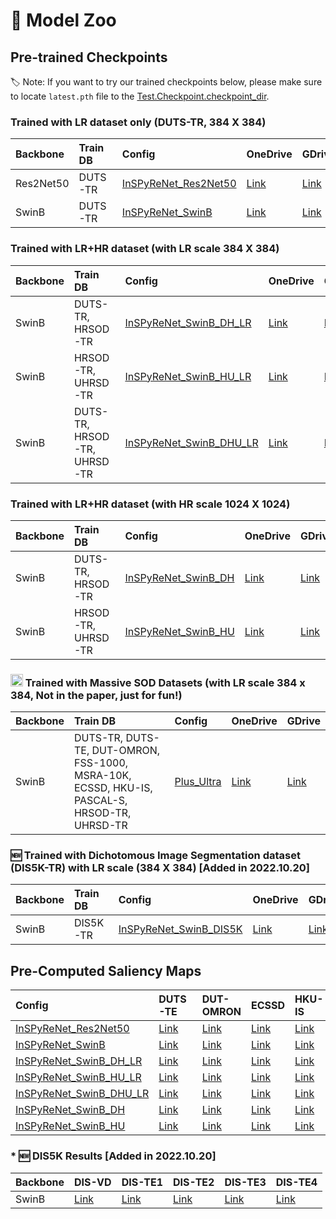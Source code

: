 # :giraffe: Model Zoo

## Pre-trained Checkpoints

:label: Note: If you want to try our trained checkpoints below, please make sure to locate `latest.pth` file to the [Test.Checkpoint.checkpoint_dir](https://github.com/plemeri/InSPyReNet/blob/main/../configs/InSPyReNet_SwinB.yaml#L72). 

### Trained with LR dataset only (DUTS-TR, 384 X 384)

Backbone |  Train DB  | Config | OneDrive | GDrive
:-|:-|:-|:-|:-
Res2Net50 | DUTS-TR | [InSPyReNet_Res2Net50](../configs/InSPyReNet_Res2Net50.yaml) | [Link](https://postechackr-my.sharepoint.com/:u:/g/personal/taehoon1018_postech_ac_kr/ERqm7RPeNBFPvVxkA5P5G2AB-mtFsiYkCNHnBf0DcwpFzw?e=nayVno&download=1) | [Link](https://drive.google.com/file/d/12moRuU8F0-xRvE16bVg6mkGWDuqYHJor/view?usp=sharing)
SwinB | DUTS-TR | [InSPyReNet_SwinB](../configs/InSPyReNet_SwinB.yaml) | [Link](https://postechackr-my.sharepoint.com/:u:/g/personal/taehoon1018_postech_ac_kr/EV0ow4E8LddCgu5tAuAkMbcBpBYoEDmJgQg5wkiuvLoQUA?e=cOZspv&download=1) | [Link](https://drive.google.com/file/d/1k5hNJImgEgSmz-ZeJEEb_dVkrOnswVMq/view?usp=sharing)

### Trained with LR+HR dataset (with LR scale 384 X 384)

Backbone |  Train DB  | Config | OneDrive | GDrive
:-|:-|:-|:-|:-
SwinB | DUTS-TR, HRSOD-TR | [InSPyReNet_SwinB_DH_LR](../configs/extra_dataset/InSPyReNet_SwinB_DH_LR.yaml) | [Link](https://postechackr-my.sharepoint.com/:u:/g/personal/taehoon1018_postech_ac_kr/EWxPZoIKALlGsfrNgUFNvxwBC8IE8jzzhPNtzcbHmTNFcg?e=e22wmy&download=1) | [Link](https://drive.google.com/file/d/1nbs6Xa7NMtcikeHFtkQRVrsHbBRHtIqC/view?usp=sharing) 
SwinB | HRSOD-TR, UHRSD-TR | [InSPyReNet_SwinB_HU_LR](../configs/extra_dataset/InSPyReNet_SwinB_HU_LR.yaml) | [Link](https://postechackr-my.sharepoint.com/:u:/g/personal/taehoon1018_postech_ac_kr/EQe-iy0AZctIkgl3o-BmVYUBn795wvii3tsnBq1fNUbc9g?e=gMZ4PV&download=1) | [Link](https://drive.google.com/file/d/1uLSIYXlRsZv4Ho0C-c87xKPhmF_b-Ll4/view?usp=sharing) 
SwinB | DUTS-TR, HRSOD-TR, UHRSD-TR | [InSPyReNet_SwinB_DHU_LR](../configs/extra_dataset/InSPyReNet_SwinB_DHU_LR.yaml) | [Link](https://postechackr-my.sharepoint.com/:u:/g/personal/taehoon1018_postech_ac_kr/EfsCbnfAU1RAqCJIkj1ewRgBhFetStsGB6SMSq_UJZimjA?e=Ghuacy&download=1) | [Link](https://drive.google.com/file/d/14gRNwR7XwJ5oEcR4RWIVbYH3HEV6uBUq/view?usp=sharing) 

### Trained with LR+HR dataset (with HR scale 1024 X 1024)

Backbone |  Train DB  | Config | OneDrive | GDrive
:-|:-|:-|:-|:-
SwinB | DUTS-TR, HRSOD-TR | [InSPyReNet_SwinB_DH](../configs/extra_dataset/InSPyReNet_SwinB_DH.yaml) | [Link](https://postechackr-my.sharepoint.com/:u:/g/personal/taehoon1018_postech_ac_kr/EW2Qg-tMBBxNkygMj-8QgMUBiqHox5ExTOJl0LGLsn6AtA?e=Mam8Ur&download=1) | [Link](https://drive.google.com/file/d/1UBGFDUYZ9SysZr96dhsscZg7nDXt6IUD/view?usp=sharing) 
SwinB | HRSOD-TR, UHRSD-TR | [InSPyReNet_SwinB_HU](../configs/extra_dataset/InSPyReNet_SwinB_HU.yaml) | [Link](https://postechackr-my.sharepoint.com/:u:/g/personal/taehoon1018_postech_ac_kr/EeE8nnCt_AdFvxxu0JsxwDgBCtGchuUka6DW9za_epX-Qw?e=U7wZu9&download=1) | [Link](https://drive.google.com/file/d/1HB02tiInEgo-pNzwqyvyV6eSN1Y2xPRJ/view?usp=sharing)

### <img src="https://www.kindpng.com/picc/b/124-1249525_all-might-png.png" width=20px> Trained with Massive SOD Datasets (with LR scale 384 x 384, Not in the paper, just for fun!)

Backbone |  Train DB  | Config | OneDrive | GDrive
:-|:-|:-|:-|:-
SwinB | DUTS-TR, DUTS-TE, DUT-OMRON, FSS-1000, MSRA-10K, ECSSD, HKU-IS, PASCAL-S, HRSOD-TR, UHRSD-TR | [Plus_Ultra](../configs/extra_dataset/Plus_Ultra.yaml) | [Link](https://postechackr-my.sharepoint.com/:u:/g/personal/taehoon1018_postech_ac_kr/ESKuh1zhToVFsIxhUUsgkbgBnu2kFXCFLRuSz1xxsKzjhA?e=02HDrm&download=1) | [Link](https://drive.google.com/file/d/1iRX-0MVbUjvAVns5MtVdng6CQlGOIo3m/view?usp=sharing)

### :new: Trained with Dichotomous Image Segmentation dataset (DIS5K-TR) with LR scale (384 X 384) [Added in 2022.10.20] 

Backbone |  Train DB  | Config | OneDrive | GDrive
:-|:-|:-|:-|:-
SwinB | DIS5K-TR | [InSPyReNet_SwinB_DIS5K](../configs/extra_dataset/InSPyReNet_SwinB_DIS5K.yaml) | [Link](https://postechackr-my.sharepoint.com/:u:/g/personal/taehoon1018_postech_ac_kr/ERKrQ_YeoJRHl_3HcH8ZJLoBedsa6hZlmIIf66wobZRGuw?e=EywJmS&download=1) | [Link](https://drive.google.com/file/d/1Sj7GZoocGMHyKNhFnQQc1FTs76ysJIX3/view?usp=sharing)


## Pre-Computed Saliency Maps

Config | DUTS-TE | DUT-OMRON | ECSSD | HKU-IS | PASCAL-S | DAVIS-S | HRSOD-TE | UHRSD-TE
:-|:-|:-|:-|:-|:-|:-|:-|:-
[InSPyReNet_Res2Net50](../configs/InSPyReNet_Res2Net50.yaml) | [Link](https://postechackr-my.sharepoint.com/:u:/g/personal/taehoon1018_postech_ac_kr/Eb0iKXGX1vxEjPhe9KGBKr0Bv7v2vv6Ua5NFybwc6aIi1w?e=oHnGyJ&download=1) | [Link](https://postechackr-my.sharepoint.com/:u:/g/personal/taehoon1018_postech_ac_kr/Ef1HaYMvgh1EuuOL8bw3JGYB41-yo6KdTD8FGXcFZX3-Bg?e=TkW2m8&download=1) | [Link](https://postechackr-my.sharepoint.com/:u:/g/personal/taehoon1018_postech_ac_kr/EdEQQ8o-yI9BtTpROcuB_iIBFSIk0uBJAkNyob0WI04-kw?e=cwEj2V&download=1) | [Link](https://postechackr-my.sharepoint.com/:u:/g/personal/taehoon1018_postech_ac_kr/Ec6LyrumVZ9PoB2Af0OW4dcBrDht0OznnwOBYiu8pdyJ4A?e=Y04Fmn&download=1) | [Link](https://postechackr-my.sharepoint.com/:u:/g/personal/taehoon1018_postech_ac_kr/ETPijMHlTRZIjqO5H4LBknUBmy8TGDwOyUQ1H4EnIpHVOw?e=k1afrh&download=1) | N/A | N/A | N/A |
[InSPyReNet_SwinB](../configs/InSPyReNet_SwinB.yaml) | [Link](https://postechackr-my.sharepoint.com/:u:/g/personal/taehoon1018_postech_ac_kr/ETumLjuBantLim4kRqj4e_MBpK_X5XrTwjGQUToN8TKVjw?e=ZT8AWy&download=1) | [Link](https://postechackr-my.sharepoint.com/:u:/g/personal/taehoon1018_postech_ac_kr/EZbwxhwT6dtHkBJrIMMjTnkBK_HaDTXgHcDSjxuswZKTZw?e=9XeE4b&download=1) | [Link](https://postechackr-my.sharepoint.com/:u:/g/personal/taehoon1018_postech_ac_kr/ESfQK-557uZOmUwG5W49j0EBK42_7dMOaQcPsc_U1zsYlA?e=IvjkKX&download=1) | [Link](https://postechackr-my.sharepoint.com/:u:/g/personal/taehoon1018_postech_ac_kr/EURH96JUp55EgUHI0A8RzKoBBqvQc1nVb_a67RgwOY7f-w?e=IP9xKa&download=1) | [Link](https://postechackr-my.sharepoint.com/:u:/g/personal/taehoon1018_postech_ac_kr/EakMpwONph9EmnCM2rS3hn4B_TL42T6tuLjBEeEa5ndkIw?e=XksfA5&download=1) | [Link](https://postechackr-my.sharepoint.com/:u:/g/personal/taehoon1018_postech_ac_kr/ETUCKFX0k8lAvpsDj5sT23QB2ohuE_ST7oQnWdaW7AoCIw?e=MbSmM2&download=1) | [Link](https://postechackr-my.sharepoint.com/:u:/g/personal/taehoon1018_postech_ac_kr/Ea6kf6Kk8fpIs15WWDfJMoYBeQUeo9WXvYx9oM5yWFE1Jg?e=RNN0Ns&download=1) | [Link](https://postechackr-my.sharepoint.com/:u:/g/personal/taehoon1018_postech_ac_kr/EVJLvAP3HwtHksZMUolIfCABHqP7GgAWcG_1V5T_Xrnr2g?e=ct3pzo&download=1) |
[InSPyReNet_SwinB_DH_LR](../configs/extra_dataset/InSPyReNet_SwinB_DH_LR.yaml) | [Link](https://postechackr-my.sharepoint.com/:u:/g/personal/taehoon1018_postech_ac_kr/EbaXjDWFb6lGp9x5ae9mJPgBt9dkmgclq9XrXDjj4B5qSw?e=57wnhE) | [Link](https://postechackr-my.sharepoint.com/:u:/g/personal/taehoon1018_postech_ac_kr/EU7uNIpKPXZHrDNt3gapGfsBaUrkCj67-Paj4w_7E8xs1g?e=n0QBR1) | [Link](https://postechackr-my.sharepoint.com/:u:/g/personal/taehoon1018_postech_ac_kr/EeBq5uU02FRLiW-0g-mQ_CsB3iHlMgAyOSY2Deu5suo9pQ?e=zjhB33) | [Link](https://postechackr-my.sharepoint.com/:u:/g/personal/taehoon1018_postech_ac_kr/EY5AppwMB4hFqbISFL_u5QMBeux7dQWtDeXaMMcAyLqLqQ?e=N71XVt) | [Link](https://postechackr-my.sharepoint.com/:u:/g/personal/taehoon1018_postech_ac_kr/EfhejUtLallLroU6jjgDl-oBSHITWnkdiU6NVV95DO5YqQ?e=T6rrRW) | [Link](https://postechackr-my.sharepoint.com/:u:/g/personal/taehoon1018_postech_ac_kr/EesN4fRAE4JJk1aZ_tH3EBQBgirysALcgfw1Ipsa9dLe9Q?e=b5oWsg) | [Link](https://postechackr-my.sharepoint.com/:u:/g/personal/taehoon1018_postech_ac_kr/ETpVYDijnZhInN9zBHRuwhUBSPslqe9FP0m3Eo3TWS0d5A?e=QTzfx6) | [Link](https://postechackr-my.sharepoint.com/:u:/g/personal/taehoon1018_postech_ac_kr/EUkKVH3LSyFLq6UXuvWEVuYBEH8W8uAKgyolLRVuIUILag?e=y1SceD)
[InSPyReNet_SwinB_HU_LR](../configs/extra_dataset/InSPyReNet_SwinB_HU_LR.yaml) | [Link](https://postechackr-my.sharepoint.com/:u:/g/personal/taehoon1018_postech_ac_kr/EUSblgWAwg9Plc4LCGj4TLwB-7HLEdZGJqF1jHOU55g3OA?e=2YT3zM) | [Link](https://postechackr-my.sharepoint.com/:u:/g/personal/taehoon1018_postech_ac_kr/ESNaVX4Fh5JHn5jOfgnSWi4Bx1bc9t6pg79IoG3mrpZpAw?e=M8D0CM) | [Link](https://postechackr-my.sharepoint.com/:u:/g/personal/taehoon1018_postech_ac_kr/ETKjTH1vcVZDu5ahRaw4cb8B7JKaPMR-0Uae1DbwarobIA?e=Qw67IZ) | [Link](https://postechackr-my.sharepoint.com/:u:/g/personal/taehoon1018_postech_ac_kr/EcC9-lPgAXZHs7th9DiVjygB-zPIq_1Ii6i1GpbLGc1iPQ?e=EVXKp9) | [Link](https://postechackr-my.sharepoint.com/:u:/g/personal/taehoon1018_postech_ac_kr/EXjyAS4XyzlPqrpaizgElioBdmgd4E81qQzj11Qm4xo5sA?e=hoOzc2) | [Link](https://postechackr-my.sharepoint.com/:u:/g/personal/taehoon1018_postech_ac_kr/EcSCMR033GVNotOilIzYhIsBikzb8ZzGlkuW6aSNMlUpqQ?e=TFcgvE) | [Link](https://postechackr-my.sharepoint.com/:u:/g/personal/taehoon1018_postech_ac_kr/EUHRSEANcmVFjcS_K-PeYr0B6VPXPgb2AHFUnlJYrf3dOQ?e=unwcqV) | [Link](https://postechackr-my.sharepoint.com/:u:/g/personal/taehoon1018_postech_ac_kr/EU2gb0hS5kZBgKNXWqQAomsBXU-zjGCXKAzYNNk4d6EAiQ?e=pjhiN2)
[InSPyReNet_SwinB_DHU_LR](../configs/extra_dataset/InSPyReNet_SwinB_DHU_LR.yaml) | [Link](https://postechackr-my.sharepoint.com/:u:/g/personal/taehoon1018_postech_ac_kr/Ee7Y647ERzxMgBoFceEEO6kBIUkIlmYHoizMj71gT37sxw?e=xDt83C) | [Link](https://postechackr-my.sharepoint.com/:u:/g/personal/taehoon1018_postech_ac_kr/ESFGN3FCdzRAvlsW6bEaGdoBYNoJgK4DAjaS6WkVVyI_QQ?e=nYHklV) | [Link](https://postechackr-my.sharepoint.com/:u:/g/personal/taehoon1018_postech_ac_kr/EeONq5kOirRCkErrb6fFqd8B4w4SMZXBY1Q2mJvZcRsGdQ?e=K7fwQt) | [Link](https://postechackr-my.sharepoint.com/:u:/g/personal/taehoon1018_postech_ac_kr/Ea5P4CBBQatPiUzsH53lckoB0k23haePzuERBfyJXaCbBg?e=AZ96mc) | [Link](https://postechackr-my.sharepoint.com/:u:/g/personal/taehoon1018_postech_ac_kr/Ea2pezB7eo1BraeBpIA8YZoBkVY38rRa3KrwSIzY1cn2dQ?e=o121S6) | [Link](https://postechackr-my.sharepoint.com/:u:/g/personal/taehoon1018_postech_ac_kr/EfNDzH8O54pGtnAxit_hUjUBK9poVq4sxxnJjSG7PUQCkw?e=OWt7k8) | [Link](https://postechackr-my.sharepoint.com/:u:/g/personal/taehoon1018_postech_ac_kr/ESfZaII0pO9IqqL1FkpjIuAB8SGxLcslJeWTuKQxPNFIVA?e=Ce1CWg) | [Link](https://postechackr-my.sharepoint.com/:u:/g/personal/taehoon1018_postech_ac_kr/EYsQqf1GKShJhBnkZ6gD5PABPOcjRcUGSfvTbe-wYh2O2Q?e=t4Xlxv)
[InSPyReNet_SwinB_DH](../configs/extra_dataset/InSPyReNet_SwinB_DH.yaml) | [Link](https://postechackr-my.sharepoint.com/:u:/g/personal/taehoon1018_postech_ac_kr/EWNaRqtzhtNFhMVfLcoyfqQBw35M8q8bxME3yZyhkTtc7Q?e=jrJe3v) | [Link](https://postechackr-my.sharepoint.com/:u:/g/personal/taehoon1018_postech_ac_kr/EZF5_s8JfR9HqGBUZHSM_j4BVVMONp38_gJ1ekEdvlM-qQ?e=0chMdl) | [Link](https://postechackr-my.sharepoint.com/:u:/g/personal/taehoon1018_postech_ac_kr/EZuaFObyNOtKg0W5cM7bqPYBZYGg7Z3V3i4sClI6bU_ntA?e=BxxQI7) | [Link](https://postechackr-my.sharepoint.com/:u:/g/personal/taehoon1018_postech_ac_kr/EY-yEnNNNT5KpiURhiDAkDEBMkiA1QwQ_T0wB1UC75GXVg?e=Lle02B) | [Link](https://postechackr-my.sharepoint.com/:u:/g/personal/taehoon1018_postech_ac_kr/EYfbsgWhm7lAlX_wj_WZZowBV_-l-UvvThC4LJEKpV0BQQ?e=zTiKpI) | [Link](https://postechackr-my.sharepoint.com/:u:/g/personal/taehoon1018_postech_ac_kr/Ef0GUP7c0bBBonHlqgB988YB0rgxCFq3oo0u8xCN8wfyyQ?e=LCb8UV) | [Link](https://postechackr-my.sharepoint.com/:u:/g/personal/taehoon1018_postech_ac_kr/EVUZBnRpa35AmrvdUybsQDMBzMZvuJWe5tT7635lh9MHDQ?e=FlpQW1) | [Link](https://postechackr-my.sharepoint.com/:u:/g/personal/taehoon1018_postech_ac_kr/ETfZ_zdrDvhOh21u2mqVhigBSxn3vlfKVIwXhRfzzSSFzA?e=kXBBi9)
[InSPyReNet_SwinB_HU](../configs/extra_dataset/InSPyReNet_SwinB_HU.yaml) | [Link](https://postechackr-my.sharepoint.com/:u:/g/personal/taehoon1018_postech_ac_kr/EZq4JUACKCBMk2bn4yoWz6sBOKrSFTPfL7d5xopc1uDw_A?e=RtVHSl) | [Link](https://postechackr-my.sharepoint.com/:u:/g/personal/taehoon1018_postech_ac_kr/ETJaqoSPaYtNkc8eSGDeKzMBbjbuOAWgJwG4q52bW87aew?e=Pguh4b) | [Link](https://postechackr-my.sharepoint.com/:u:/g/personal/taehoon1018_postech_ac_kr/EZAeCI6BPMdNsicnQ-m1pVEBwAhOiIcbelhOMoRGXGEvVA?e=BQKd7Q) | [Link](https://postechackr-my.sharepoint.com/:u:/g/personal/taehoon1018_postech_ac_kr/EVmGvZGz54JOvrIymLsSwq4Bpos3vWSXZm3oV7-qmGZgHA?e=4UhDgv) | [Link](https://postechackr-my.sharepoint.com/:u:/g/personal/taehoon1018_postech_ac_kr/ERHDUybOh4ZKkqWZpcu7MiMBFuTK6wACkKUZaNeEQGbCNQ?e=GCQnoe) | [Link](https://postechackr-my.sharepoint.com/:u:/g/personal/taehoon1018_postech_ac_kr/ESPmZXTnfO5CrCoo_0OADxgBt_3FoU5mSFoSE4QWbWxumQ?e=HAsAYz) | [Link](https://postechackr-my.sharepoint.com/:u:/g/personal/taehoon1018_postech_ac_kr/EdTnUwEeMZNBrPSBBbGZKQcBmVshSTfca9qz_BqNpAUpOg?e=HsJ4Gx) | [Link](https://postechackr-my.sharepoint.com/:u:/g/personal/taehoon1018_postech_ac_kr/ET48owfVQEdImrh0V4gx8_ABsYXgbIJqtpq77aK_U28VwQ?e=h8er3H)


### * :new: DIS5K Results [Added in 2022.10.20]

Backbone | DIS-VD | DIS-TE1 | DIS-TE2 | DIS-TE3 | DIS-TE4
:-|:-|:-|:-|:-|:-|
SwinB | [Link](https://postechackr-my.sharepoint.com/:u:/g/personal/taehoon1018_postech_ac_kr/EUbzddb_QRRCtnXC8Xl6vZoBC6IqOfom52BWbzOYk-b2Ow?e=aqJYi1&download=1) | [Link](https://postechackr-my.sharepoint.com/:u:/g/personal/taehoon1018_postech_ac_kr/ESeW_SOD26tHjBLymmgFaXwBIJlljzNycaGWXLpOp_d_kA?e=2EyMai&download=1) | [Link](https://postechackr-my.sharepoint.com/:u:/g/personal/taehoon1018_postech_ac_kr/EYWT5fZDjI5Bn-iQM1TsB1num0-UqfJC1TIv-LuOXoA?e=jCcnty&download=1) | [Link](https://postechackr-my.sharepoint.com/:u:/g/personal/taehoon1018_postech_ac_kr/EQXm1DEBfaNJmH0B-A3o23kBn4v5j53kP2nF9CpG9SQkyw?e=lEUiZh&download=1) | [Link](https://postechackr-my.sharepoint.com/:u:/g/personal/taehoon1018_postech_ac_kr/EZeH2ufGsFZIoUh6D8Rtv88BBF_ddQXav4xYXXRP_ayEAg?e=AMzIp8&download=1)
